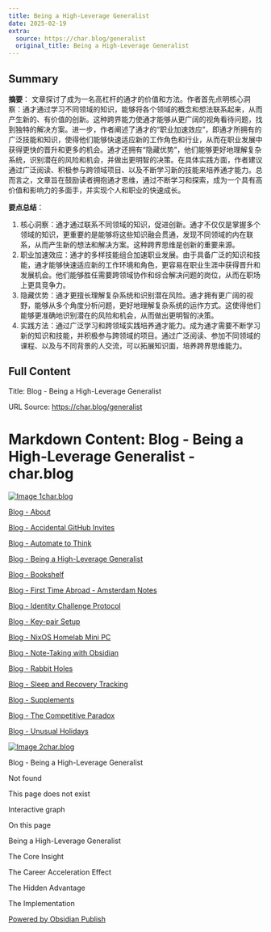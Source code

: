 ```yaml
---
title: Being a High-Leverage Generalist
date: 2025-02-19
extra:
  source: https://char.blog/generalist
  original_title: Being a High-Leverage Generalist
---
```

## Summary
**摘要**：
文章探讨了成为一名高杠杆的通才的价值和方法。作者首先点明核心洞察：通才通过学习不同领域的知识，能够将各个领域的概念和想法联系起来，从而产生新的、有价值的创新。这种跨界能力使通才能够从更广阔的视角看待问题，找到独特的解决方案。进一步，作者阐述了通才的“职业加速效应”，即通才所拥有的广泛技能和知识，使得他们能够快速适应新的工作角色和行业，从而在职业发展中获得更快的晋升和更多的机会。通才还拥有“隐藏优势”，他们能够更好地理解复杂系统，识别潜在的风险和机会，并做出更明智的决策。在具体实践方面，作者建议通过广泛阅读、积极参与跨领域项目、以及不断学习新的技能来培养通才能力。总而言之，文章旨在鼓励读者拥抱通才思维，通过不断学习和探索，成为一个具有高价值和影响力的多面手，并实现个人和职业的快速成长。

**要点总结**：
1.  核心洞察：通才通过联系不同领域的知识，促进创新。通才不仅仅是掌握多个领域的知识，更重要的是能够将这些知识融会贯通，发现不同领域的内在联系，从而产生新的想法和解决方案。这种跨界思维是创新的重要来源。
2.  职业加速效应：通才的多样技能组合加速职业发展。由于具备广泛的知识和技能，通才能够快速适应新的工作环境和角色，更容易在职业生涯中获得晋升和发展机会。他们能够胜任需要跨领域协作和综合解决问题的岗位，从而在职场上更具竞争力。
3.  隐藏优势：通才更擅长理解复杂系统和识别潜在风险。通才拥有更广阔的视野，能够从多个角度分析问题，更好地理解复杂系统的运作方式。这使得他们能够更准确地识别潜在的风险和机会，从而做出更明智的决策。
4.  实践方法：通过广泛学习和跨领域实践培养通才能力。成为通才需要不断学习新的知识和技能，并积极参与跨领域的项目。通过广泛阅读、参加不同领域的课程、以及与不同背景的人交流，可以拓展知识面，培养跨界思维能力。

## Full Content
Title: Blog - Being a High-Leverage Generalist

URL Source: https://char.blog/generalist

Markdown Content:
Blog - Being a High-Leverage Generalist - char.blog
=============== 

[![Image 1](https://publish-01.obsidian.md/access/802b182714e04d881081e643da72a680/attachments/cover.png)](https://char.blog/Blog+-+About)[char.blog](https://char.blog/Blog+-+About)

[Blog - About](https://char.blog/about)

[Blog - Accidental GitHub Invites](https://char.blog/accidental-github-invites)

[Blog - Automate to Think](https://char.blog/automate-to-think)

[Blog - Being a High-Leverage Generalist](https://char.blog/generalist)

[Blog - Bookshelf](https://char.blog/bookshelf)

[Blog - First Time Abroad - Amsterdam Notes](https://char.blog/amsterdam)

[Blog - Identity Challenge Protocol](https://char.blog/challenge-response)

[Blog - Key-pair Setup](https://char.blog/keypair-setup)

[Blog - NixOS Homelab Mini PC](https://char.blog/nixos-homelab)

[Blog - Note-Taking with Obsidian](https://char.blog/taking-notes)

[Blog - Rabbit Holes](https://char.blog/rabbit-holes)

[Blog - Sleep and Recovery Tracking](https://char.blog/sleep-and-recovery)

[Blog - Supplements](https://char.blog/supplements)

[Blog - The Competitive Paradox](https://char.blog/competitive-paradox)

[Blog - Unusual Holidays](https://char.blog/unusual-holidays)

[![Image 2](https://publish-01.obsidian.md/access/802b182714e04d881081e643da72a680/attachments/cover.png)](https://char.blog/Blog+-+About)[char.blog](https://char.blog/Blog+-+About)

Blog - Being a High-Leverage Generalist

Not found

This page does not exist

Interactive graph

On this page

Being a High-Leverage Generalist

The Core Insight

The Career Acceleration Effect

The Hidden Advantage

The Implementation

[Powered by Obsidian Publish](https://publish.obsidian.md/)

